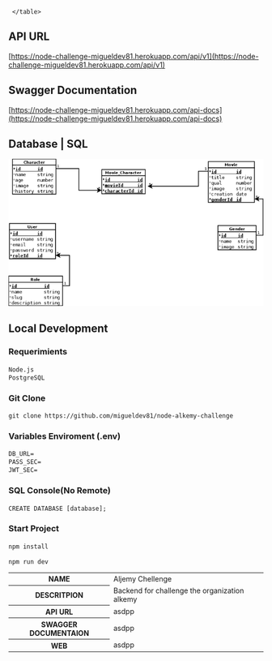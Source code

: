 <table>
          <tr>
                <th>NAME</th>
                <td>Aljemy Chellenge</td>
            </tr>
              <th>DESCRITPION</th>
                <td>Backend for challenge the organization alkemy</td>
            <tr>
                <th>API URL</th>
                <td>asdpp</td>
            </tr>
             <tr>
                <th>SWAGGER DOCUMENTAION</th>
                <td>asdpp</td>
            </tr>
            <tr>
                <th>WEB</th>
                <td>asdpp</td>
            </tr>
            
     </table>

## API URL
[https://node-challenge-migueldev81.herokuapp.com/api/v1](https://node-challenge-migueldev81.herokuapp.com/api/v1)
## Swagger Documentation
[https://node-challenge-migueldev81.herokuapp.com/api-docs](https://node-challenge-migueldev81.herokuapp.com/api-docs)
## Database | SQL
![database](./resources/database.png)
## Local Development
### Requerimients
```
Node.js
PostgreSQL
```
### Git Clone
```
git clone https://github.com/migueldev81/node-alkemy-challenge
```
### Variables Enviroment (.env)
````
DB_URL=
PASS_SEC=
JWT_SEC=
````
### SQL Console(No Remote)
````
CREATE DATABASE [database];
````
### Start Project
```
npm install
```
```
npm run dev
```

